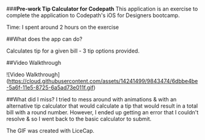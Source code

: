 ###**Pre-work Tip Calculator for Codepath**
This application is an exercise to complete the application to Codepath's iOS for Designers bootcamp. 

Time: I spent around 2 hours on the exercise

##What does the app can do?

Calculates tip for a given bill - 3 tip options provided.

##Video Walkthrough

![Video Walkthrough] (https://cloud.githubusercontent.com/assets/14241499/9843474/6dbbe4be-5a6f-11e5-8725-6a5ad73e011f.gif)

##What did I miss?
I tried to mess around with animations & with an alternative tip calculator that would calculate a tip that would result in a total bill with a round number. However, I ended up getting an error that I couldn't resolve & so I went back to the basic calculator to submit.

The GIF was created with LiceCap.
